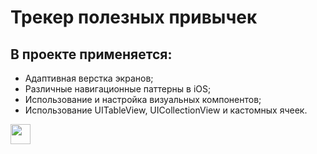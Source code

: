 # Трекер полезных привычек

## **В проекте применяется:**
* Адаптивная верстка экранов;
* Различные навигационные паттерны в iOS;
* Использование и настройка визуальных компонентов;
* Использование UITableView, UICollectionView и кастомных ячеек.

<img src="https://github.com/Pussmal/MyHabits/blob/main/screen/LaunchScreen.png?raw=true" height="32"/></h1>
